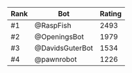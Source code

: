Rank|Bot|Rating
---|---|---
#1|@RaspFish|2493
#2|@OpeningsBot|1979
#3|@DavidsGuterBot|1534
#4|@pawnrobot|1226
